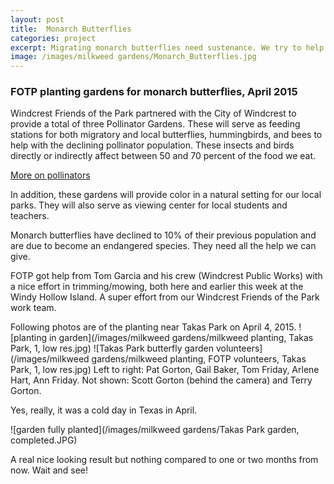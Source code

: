 ```yaml
---
layout: post
title:  Monarch Butterflies
categories: project
excerpt: Migrating monarch butterflies need sustenance. We try to help by planting milkweed gardens.
image: /images/milkweed gardens/Monarch_Butterflies.jpg
---
```


### FOTP planting gardens for monarch butterflies, April 2015

Windcrest Friends of the Park partnered with the City of Windcrest to provide a total of three Pollinator Gardens. These will serve as feeding stations for both migratory and local butterflies, hummingbirds, and bees to help with the declining pollinator population. These insects and birds directly or indirectly affect between 50 and 70 percent of the food we eat. 

[More on pollinators](http://www.fws.gov/pollinators/)

In addition, these gardens will provide color in a natural setting for our local parks. They will also serve as viewing center for local students and teachers.

Monarch butterflies have declined to 10% of their previous population and are due to become an endangered species. They need all the help we can give.

FOTP got help from Tom Garcia and his crew (Windcrest Public Works) with a nice effort in trimming/mowing, both here and earlier this week at the Windy Hollow Island. A super effort from our Windcrest Friends of the Park work team.

Following photos are of the planting near Takas Park on April 4, 2015.
![planting in garden](/images/milkweed gardens/milkweed planting, Takas Park, 1, low res.jpg)
![Takas Park butterfly garden volunteers](/images/milkweed gardens/milkweed planting, FOTP volunteers, Takas Park, 1, low res.jpg)
Left to right: Pat Gorton, Gail Baker, Tom Friday, Arlene Hart, Ann Friday. 
Not shown: Scott Gorton (behind the camera) and Terry Gorton.

Yes, really, it was a cold day in Texas in April.

![garden fully planted](/images/milkweed gardens/Takas Park garden, completed.JPG)

A real nice looking result but nothing compared to one or two months from now. Wait and see!